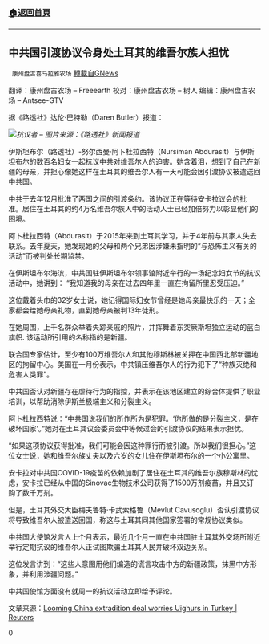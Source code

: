 ###  [:house:返回首頁](https://github.com/ourhimalayas/txt)
---

## 中共国引渡协议令身处土耳其的维吾尔族人担忧
` 康州盘古喜马拉雅农场` [轉載自GNews](https://gnews.org/zh-hans/964717/)

翻译：康州盘古农场 – Freeearth
校对：康州盘古农场 – 树人
编辑：康州盘古农场 – Antsee-GTV

据《路透社》达伦·巴特勒（Daren Butler）报道：

![]()![](https://gnews.org/wp-content/uploads/2021/03/Screen-Shot-2021-03-10-at-23.35.28.png)*抗议者 – 图片来源：《路透社》新闻报道*

伊斯坦布尔（路透社）-努尔西曼·阿卜杜拉西特（Nursiman Abdurasit）与伊斯坦布尔的数百名妇女一起抗议中共对维吾尔人的迫害。她含着泪，想到了自己在新疆的母亲，并担心像她这样在土耳其的维吾尔人有一天可能会因引渡协议被遣送回中共国。

中共于去年12月批准了两国之间的引渡条约。该协议正在等待安卡拉议会的批准。居住在土耳其的约4万名维吾尔族人中的活动人士已经加倍努力以彰显他们的困境。

阿卜杜拉西特（Abdurasit）于2015年来到土耳其学习，并于4年前与其家人失去联系。去年夏天，她发现她的父母和两个兄弟因涉嫌未指明的“与恐怖主义有关的活动”而被判处长期监禁。

在伊斯坦布尔海滨，中共国驻伊斯坦布尔领事馆附近举行的一场纪念妇女节的抗议活动中，她讲到： “我知道我的母亲在过去四年里一直在拘留所里忍受压迫。”

这位戴着头巾的32岁女士说，她记得国际妇女节曾经是她母亲最快乐的一天；全家都会给她母亲礼物，直到她母亲被判13年徒刑。

在她周围，上千名群众举着失踪亲戚的照片，并挥舞着东突厥斯坦独立运动的蓝白旗帜. 该运动所引用的名称指的是新疆。

联合国专家估计，至少有100万维吾尔人和其他穆斯林被关押在中国西北部新疆地区的拘留中心。美国在一月份表示，中共镇压维吾尔人的行为犯下了“种族灭绝和危害人类罪”。

中共国否认对新疆存在虐待行为的指控，并表示在该地区建立的综合体提供了职业培训，以帮助消除伊斯兰极端主义和分裂主义。

阿卜杜拉西特说：“中共国说我们的所作所为是犯罪。‘你所做的是分裂主义，是在破坏国家’。”她对在土耳其议会委员会中等候过会的引渡协议的结果表示担忧。

“如果这项协议获得批准，我们可能会因这种罪行而被引渡。所以我们很担心。”这位女士说，她和维吾尔族丈夫以及六岁的女儿住在伊斯坦布尔的一个小公寓里。

安卡拉对中共国COVID-19疫苗的依赖加剧了居住在土耳其的维吾尔族穆斯林的忧虑，安卡拉已经从中国的Sinovac生物技术公司获得了1500万剂疫苗，并且又订购了数千万剂。

但是，土耳其外交大臣梅夫鲁特·卡武索格鲁（Mevlut Cavusoglu）否认引渡协议将导致维吾尔人被遣送回国，称这与土耳其同其他国家签署的常规协议类似。

中共国大使馆发言人上个月表示，最近几个月一直在中共国驻土耳其外交场所附近举行定期抗议的维吾尔人正试图欺骗土耳其人民并破坏双边关系。

这位发言讲到：“这些人意图用他们编造的谎言攻击中方的新疆政策，抹黑中方形象，并利用涉疆问题。”

中共国使馆方面没有就周一的抗议活动立即给予评论。

文章来源：[Looming China extradition deal worries Uighurs in Turkey | Reuters](https://www.reuters.com/article/us-womens-day-uighur-turkey/looming-china-extradition-deal-worries-uighurs-in-turkey-idUSKBN2B01F1)

0
